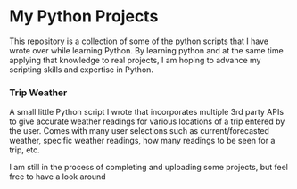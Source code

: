 # My Python Projects

This repository is a collection of some of the python scripts that I have wrote over while learning Python. By learning python and at the same time applying that knowledge to real projects, I am hoping to advance my scripting skills and expertise in Python.

### Trip Weather
A small little Python script I wrote that incorporates multiple 3rd party APIs to give accurate weather readings for various locations of a trip entered by the user. Comes with many user selections such as current/forecasted weather, specific weather readings, how many readings to be seen for a trip, etc.

I am still in the process of completing and uploading some projects, but feel free to have a look around  
